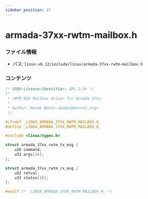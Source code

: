 ```yaml
---
sidebar_position: 37
---
```

# armada-37xx-rwtm-mailbox.h

### ファイル情報

- パス: `linux-v6.12/include/linux/armada-37xx-rwtm-mailbox.h`

### コンテンツ

```h
/* SPDX-License-Identifier: GPL-2.0+ */
/*
 * rWTM BIU Mailbox driver for Armada 37xx
 *
 * Author: Marek Behún <kabel@kernel.org>
 */

#ifndef _LINUX_ARMADA_37XX_RWTM_MAILBOX_H_
#define _LINUX_ARMADA_37XX_RWTM_MAILBOX_H_

#include <linux/types.h>

struct armada_37xx_rwtm_tx_msg {
	u16 command;
	u32 args[16];
};

struct armada_37xx_rwtm_rx_msg {
	u32 retval;
	u32 status[16];
};

#endif /* _LINUX_ARMADA_37XX_RWTM_MAILBOX_H_ */

```
